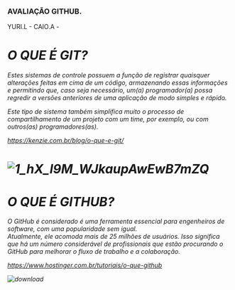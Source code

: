 
<h3>AVALIAÇÃO GITHUB.</h3>
YURI.L -
CAIO.A -

# <em> O QUE É GIT?

<p>Estes sistemas de controle possuem a função de registrar quaisquer alterações feitas em cima de um código, armazenando essas informações e permitindo que, caso seja necessário, um(a) programador(a) possa regredir a versões anteriores de uma aplicação de modo simples e rápido.

Este tipo de sistema também simplifica muito o processo de compartilhamento de um projeto com um time, por exemplo, ou com outros(as) programadores(as).</p>
<a>https://kenzie.com.br/blog/o-que-e-git/

<src>![1_hX_l9M_WJkaupAwEwB7mZQ](https://github.com/yuri5252/AVALIA-O/assets/161751118/eff28873-99cf-4833-a4b1-2773d95d6257)
=======
# <em>O QUE É GITHUB?

<p>O GitHub é considerado é uma ferramenta essencial para engenheiros de software, com uma popularidade sem igual. <br>Atualmente, ele acomoda mais de 25 milhões de usuários. Isso significa que há um número considerável de profissionais que estão procurando o GitHub para melhorar o fluxo de trabalho e a colaboração.</p>

<a>https://www.hostinger.com.br/tutoriais/o-que-github


<src>![download](https://github.com/yuri5252/AVALIA-O/assets/161751118/0d610abf-e0e4-4274-9a28-8c1d1430b50d)
 
  

